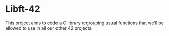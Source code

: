 # Libft-42
This project aims to code a C library regrouping usual functions that we’ll be allowed to use in all our other  42 projects.
